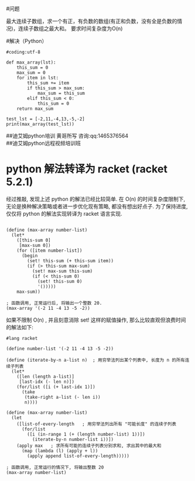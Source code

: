 #问题

最大连续子数组，求一个有正，有负数的数组(有正和负数，没有全是负数的情况)，连续子数组之最大和。
要求时间复杂度为O(n)

#解决（Python）

	#coding:utf-8
	
	def max_array(lst):
	    this_sum = 0
	    max_sum = 0
	    for item in lst:
	        this_sum += item
	        if this_sum > max_sum:
	            max_sum = this_sum
	        elif this_sum < 0:
	            this_sum = 0
	    return max_sum

    test_lst = [-2,11,-4,13,-5,-2]
    print(max_array(test_lst))

##迪艾姆python培训 黄哥所写 咨询:qq:1465376564  
##迪艾姆python远程视频培训班

# python 解法转译为 racket (racket 5.2.1)

经过推敲, 发现上述 python 的解法已经比较简单. 
在 O(n) 的时间复杂度限制下, 无论是换种解决策略或者进一步优化现有策略, 都没有想出好点子.
为了保持进度, 仅仅将 python 的解法实现转译为 racket 语言实现.

```racket

(define (max-array number-list)
  (let*
    ([this-sum 0]
     [max-sum 0])
    (for ([item number-list])
      (begin 
        (set! this-sum (+ this-sum item))
        (if (> this-sum max-sum)
          (set! max-sum this-sum)
          (if (< this-sum 0)
            (set! this-sum 0)
            '()))))
    max-sum))

; 函数调用, 正常运行后, 将输出一个整数 20.
(max-array '(-2 11 -4 13 -5 -2))

```

如果不限制 O(n) , 并且刻意消除 set! 这样的赋值操作, 
那么比较直观但浪费时间的解法如下:

```racket
#lang racket

(define number-list '(-2 11 -4 13 -5 -2))

(define (iterate-by-n a-list n)  ; 用穷举法列出某个列表中, 长度为 n 的所有连续子列表
  (let*
    ([len (length a-list)]
     [last-idx (- len n)])
    (for/list ([i (+ last-idx 1)])
      (take 
       (take-right a-list (- len i))
       n))))

(define (max-array number-list)
  (let 
    ([list-of-every-length   ; 用穷举法列出所有 "可能长度" 的连续子列表
      (for/list 
        ([i (in-range 1 (+ (length number-list) 1))])
          (iterate-by-n number-list i))])
    (apply max   ; 求所有可能的连续子列表分别求和, 求出其中的最大和
      (map (lambda (l) (apply + l))
        (apply append list-of-every-length)))))

; 函数调用, 正常运行的情况下, 将输出整数 20
(max-array number-list)
```
